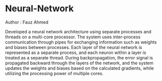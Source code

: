 # Neural-Network
Author : Fauz Ahmed

Developed a neural network architecture using separate processes and threads on a multi-core processor.
The system uses inter-process communication through pipes for exchanging information such as weights and biases between processes.
Each layer of the neural network is represented as a separate process, and each neuron within a layer is treated as a separate thread.
During backpropagation, the error signal is propagated backward through the layers of the network,
and the system updates the weights and biases based on the calculated gradients, while utilizing the processing power of multiple cores.
